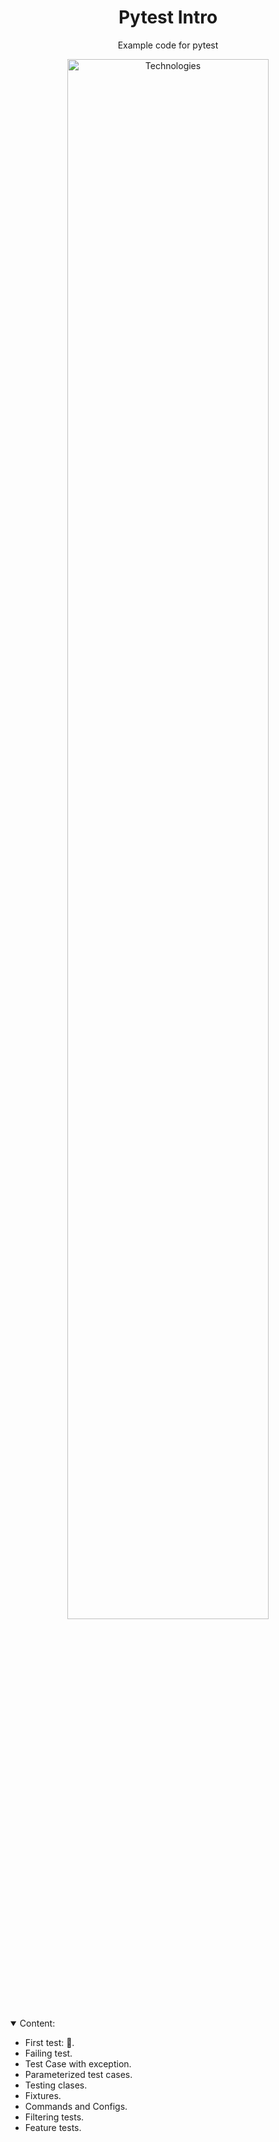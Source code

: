 <h1 align="center"> Pytest Intro </h1> 

<p align="center">
Example code for pytest
<p>

<p align="center">
  <img style='width: 80%' alt="Technologies" src="https://warehouse-camo.ingress.cmh1.psfhosted.org/1599e7e4caeaac6ca1a8d4ace3cefa8a0d160925/68747470733a2f2f6769746875622e636f6d2f7079746573742d6465762f7079746573742f7261772f6d61696e2f646f632f656e2f696d672f7079746573745f6c6f676f5f6375727665732e737667" />
</p>

<details open>
<summary>Content:</summary>

* First test: 🧪.
* Failing test.
* Test Case with exception. 
* Parameterized test cases. 
* Testing clases.
* Fixtures. 
* Commands and Configs. 
* Filtering tests. 
* Feature tests.

</details>